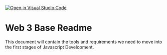 [![Open in Visual Studio Code](https://classroom.github.com/assets/open-in-vscode-c66648af7eb3fe8bc4f294546bfd86ef473780cde1dea487d3c4ff354943c9ae.svg)](https://classroom.github.com/online_ide?assignment_repo_id=8809445&assignment_repo_type=AssignmentRepo)
# Web 3 Base Readme

This document will contain the tools and requirements we need to move into the first stages of Javascript Development.
